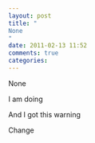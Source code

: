 ```yaml
---
layout: post
title: "
None
"
date: 2011-02-13 11:52
comments: true
categories: 
---
```


None


I am doing


And I got this warning


Change 

